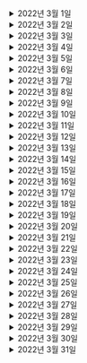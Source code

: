 

<details> <summary> 2022년 3월 1일 </summary>

## 회사 업무

## 개인 공부
- [개인플젝] order-and-gift-project
  - Order, Gift 프로젝트 
    - (User) 유저 도메인 정의
    - (User) 유저 생성 API 완성 
    - (User) 내정보 조회 API 완성
    - (User) 회원 탈퇴 API 완성
    - (User) 회원 재가입 API 완성 
- [DDD] 도메인 주도 설계란 무엇인가?
  - Chapter1) 도메인 주도 설계 복습 및 정리 (0% -> 100%)

</details>

<details> <summary> 2022년 3월 2일 </summary>

## 회사 업무
- 부릉 로지스틱스 오더 상태 이벤트 비동기 전달
  - 각 오더 상태 이벤트마다 다른 스펙으로 카프카에 전송하는 코드 작성
- 코드리뷰
  - ITSMCHG-6678 비마트 기사위치 알람 제거
  - ITSMCHG-6656 기사 출근시 고용보험 체크를 위한 앱버전 체크로직 제거
  - ITSMCHG-5889 배민1 callback agentlocation
- 메쉬톡데이
- DDD 스터디) 도메인 주도 설계란 무엇인가? - Chapter1

## 개인 공부
- [개인플젝] order-and-gift-project
  - Order, Gift 프로젝트 
    - (User) DB에 저장된 User를 활용하도록 리팩토링

</details>

<details> <summary> 2022년 3월 3일 </summary>

## 회사 업무
- 부릉 로지스틱스 오더 상태 이벤트 비동기 전달
  - 각 오더 상태 이벤트마다 다른 스펙으로 카프카에 전송하는 코드 작성
  - PR작성
  - local 테스트
  - dev1배포 및 테스트
- 코드리뷰
  - ITSMCHG-6716 기사 삭제 시 employmentStatus 업데이트

## 개인 공부
- [개인플젝] order-and-gift-project
  - Order, Gift 프로젝트 
    - (Admin) 어드민 생성 API
- [PS] python
  - dp 1문제 풀이

</details>

<details> <summary> 2022년 3월 4일 </summary>

## 회사 업무
- 부릉 로지스틱스 오더 상태 이벤트 비동기 전달
  - 테스트코드 작성
  - PR리뷰 반영

## 개인 공부
- [개인플젝] order-and-gift-project
  - Order, Gift 프로젝트 
    - (User, Admin) 유저, 어드민 생성시 혹은 조회시 검증한다. 

</details>

<details> <summary> 2022년 3월 5일 </summary>

## 회사 업무

## 개인 공부
- [개인플젝] order-and-gift-project
  - Order, Gift 프로젝트 
    - (User, Admin) 어드민용 다른 유저 정보 조회 API
    - (User, Admin) 어드민용 다른 유저 정보 삭제 API
    - (User, Admin) 어드민용 다른 유저 재가입 API

</details>

<details> <summary> 2022년 3월 6일 </summary>

## 회사 업무

## 개인 공부
- [개인플젝] order-and-gift-project
  - Order, Gift 프로젝트 
    - (Partner) Partner API에서 Auth활용 및 User 도메인과 연동

</details>

<details> <summary> 2022년 3월 7일 </summary>

## 회사 업무
- 부릉 로지스틱스 오더 상태 이벤트 비동기 전달
  - PR피드백 반영
- 위클리 미팅
- 코드리뷰
  - [ITSMCHG-6750] createorder refactoring

## 개인 공부

</details>

<details> <summary> 2022년 3월 8일 </summary>

## 회사 업무
- 부릉 로지스틱스 오더 상태 이벤트 비동기 전달
  - PR피드백 반영
  - dev1배포 및 테스트
- 코드리뷰
  - ITSMCHG-6722 고용보험 이력 업데이트 일자 버그 픽스
  - [ITSMCHG-6750] createorder refactoring
  - [ITSMCHG-6675] 도착지 변경 시 클라이언트에서 ClaimCode 를 선택할 수 있도록 수정

## 개인 공부
- [팀 프로젝트] CherryPick
  - JWT 설정
  - mysql DB 도커 세팅

</details>

<details> <summary> 2022년 3월 9일 </summary>

## 회사 업무

## 개인 공부
- [팀 프로젝트] CherryPick
  - (Auth) Login API 리팩토링
- [DDD] 도메인 지식 탐구를 위한 이벤트 스토밍
  - 강의 보고나서 정리
- [PS] python
  - greedy 1문제 풀이

</details>

<details> <summary> 2022년 3월 10일 </summary>

## 회사 업무
- "라스트마일 온보딩 - 라스트마일 소개" 미팅 참여
- 부릉 로지스틱스 오더 상태 이벤트 비동기 전달
  - PR피드백 반영 
- createOrder ~ cancelOrder 위키 재정리
- 코드리뷰
  -  ITSMCHG-6518-allow-without-uaa-token

## 개인 공부
- [DDD] 도메인 주도 설계란 무엇인가?
  - Chapter2) 2. 유비쿼터스 언어 (0% -> 100%)

</details>

<details> <summary> 2022년 3월 11일 </summary>

## 회사 업무
- createOrder~cancelOrder 위키 재정리
- 태우님 온보딩 
  - createOrder ~ cancelOrder 테스트
- DDD스터디 참여

## 개인 공부
- [개인플젝] order-and-gift-project
  - Order, Gift 프로젝트  
    - (Auth) 유효기간이 만료된 jwt토큰으로 전달된 경우 500에러가 아닌 401에러를 반환한다. - 조사

</details>

<details> <summary> 2022년 3월 12일 </summary>

## 회사 업무

## 개인 공부
- [Kotlin] 새차원의 코틀린 
  - 전체 복습

</details>

<details> <summary> 2022년 3월 13일 </summary>

## 회사 업무

## 개인 공부
- [팀 프로젝트] CherryPick
  - API 설계 회의 - 화면에서 필요한 데이터 협의, json 데이터 형식 협의 (백엔드 + 프론트엔드)

</details>

<details> <summary> 2022년 3월 14일 </summary>

## 회사 업무

## 개인 공부
- [DDD] 도메인 주도 설계란 무엇인가?
  - Chapter3) 3. 모델 주도 설계 복습 (0% -> 20%)

</details>

<details> <summary> 2022년 3월 15일 </summary>

## 회사 업무

## 개인 공부
- [PS] python
  - 구현문제 5문제 풀이

</details>

<details> <summary> 2022년 3월 16일 </summary>

## 회사 업무
- 부릉 로지스틱스 오더 상태 이벤트 비동기 전달
  - PR피드백 반영
- DDD스터디 - 용어집 만들어보기 참여

## 개인 공부

</details>

<details> <summary> 2022년 3월 17일 </summary>

## 회사 업무
- 태우님 createOrder ~ deliverOrder 온보딩 help
- 라스트마일 한방 회의

## 개인 공부

</details>

<details> <summary> 2022년 3월 18일 </summary>

## 회사 업무
- 코드리뷰
  - ITSMCHG-5875 cancelOrder OptimisticLock에러 발생시 응답 변경
  - ITSMCHG-6832 기사 강제 퇴근 API
  - ITSMCHG-5877 선불 오더를 기사의 미납금액 및 M캐시 잔액에 상관없이 기사가 직접 잡을 수 있게 한다.
  - ITSMCHG-6713 오더 할증 내역 조회

## 개인 공부

</details>

<details> <summary> 2022년 3월 19일 </summary>

## 회사 업무

## 개인 공부
- [팀 프로젝트] CherryPick
  - API 설계 회의 - uri, method 회의 (백엔드 + 프론트엔드)

</details>

<details> <summary> 2022년 3월 20일 </summary>

## 회사 업무

## 개인 공부
- [PS] python 
  - DFS&BFS 1문제 풀이

</details>

<details> <summary> 2022년 3월 21일 </summary>

## 회사 업무
- 다지점 관제 - 요구사항 검토
- 코드리뷰
  - ITSMCHG-6805 고용보험 일차감 실패건 모아서 재시도
  - [ITSMCHG-6750] createorder refactoring
  - [ITSMCHG-6674] 상점 최대 배송거리 조회 기능 추가
  - ITSMCHG-5599 보험 개인 정보 파기 크론

## 개인 공부

</details>

<details> <summary> 2022년 3월 22일 </summary>

## 회사 업무
- 다지점 관제
  - 요구사항 검토
  - 기획서 문의 미팅

## 개인 공부
- [팀 프로젝트] CherryPick
  - 리프레시 토큰을 이용한 로그인 및 토큰 재발행 API 완성


</details>

<details> <summary> 2022년 3월 23일 </summary>

## 회사 업무
- 다지점 관제
  - 다지점관제 담당자 / 일정산정 미팅
  - 간단히 erd작성
- 라스트마일 개발 토크 참석

## 개인 공부
- [개인플젝] order-and-gift-project
  - (Partner) Order 서비스 - partnerName 대신 User도메인의 name활용

</details>

<details> <summary> 2022년 3월 24일 </summary>

## 회사 업무
- 다지점 관제
  - erd 검토 및 위키 정리
  - 유스케이스 정리

## 개인 공부
- [PS] python
  - DFS&BFS 1문제 풀이

</details>

<details> <summary> 2022년 3월 25일 </summary>

## 회사 업무
- 다지점 관제
  - 윈도우에 VPN 설치 & 부릉 POS 설치
  - 유스케이스, erd 재검토
- DDD스터디 - 용어사전 작성

## 개인 공부
- [팀 프로젝트] CherryPick
  - 디자인 회의
  - 프론트&백엔드 회의 - JWT 토큰 & 소셜 로그인 통신 방식 협의 (Refresh Token 활용) 

</details>

<details> <summary> 2022년 3월 26일 </summary>

## 회사 업무

## 개인 공부
- [개인플젝] order-and-gift-project
  - (Item) Order 서비스 -> Auth 활용
  - (Order) Order 서비스 -> Auth 활용

</details>

<details> <summary> 2022년 3월 27일 </summary>

## 회사 업무

## 개인 공부
- [개인플젝] order-and-gift-project
  - Order & Gift 서비스
    - (Auth) 403 error 핸들링
    - (Auth) 기본 jwt토큰 대신 리프래시 토큰 방식으로 변경한다
    - (Auth) 리프래시 토큰으로 액세스토큰을 재발급하는 API를 만든다
    - (Common) ErrorCode로 에러 처리하는 것으로 변경한다. 

</details>

<details> <summary> 2022년 3월 28일 </summary>

## 회사 업무
- 다지점관제
  - 요구사항 싱크 회의
  - 대상 API List 조사
- 위클리

## 개인 공부
- [개인플젝] order-and-gift-project
  - Order & Gift 서비스
    - 리프래시 토큰을 redis에 저장해서 처리한다.
    - 로그아웃 API

</details>

<details> <summary> 2022년 3월 29일 </summary>

## 회사 업무
- 다지점관제
  - 다지점관제 매핑 개발
- 메쉬톡데이, 1:1 동현님

## 개인 공부
- [팀 프로젝트] CherryPick
  - 백엔드 회의 - 도메인 엔티티, 필드 협의 및 개발


</details>

<details> <summary> 2022년 3월 30일 </summary>

## 회사 업무
- 다지점관제
  - 다지점관제 매핑 개발 - 테스트코드 작성
- DDD스터디 - 도메인 주도 설계란 무엇인가? -> 챕터3
- 데모 장애대응 회고

## 개인 공부
- [PS] python
  - 정렬 5문제 풀이


</details>

<details> <summary> 2022년 3월 31일 </summary>

## 회사 업무
- 다지점관제
  - 다지점관제 매핑 개발 - 테스트코드 작성, 조회 코드 작성
  - 일정산정 미팅
- 코드리뷰

## 개인 공부
- [스터디] 알고리즘
  - 정렬 알고리즘 발표 및 준비


</details>
